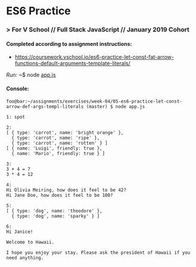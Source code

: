 # ES6 Practice
### > For V School // Full Stack JavaScript // January 2019 Cohort

#### Completed according to assignment instructions: 
- https://coursework.vschool.io/es6-practice-let-const-fat-arrow-functions-default-arguments-template-literals/

*Run:* ~$ node <a href="app.js">app.js</a>

#### Console:
```console
foo@bar:~/assignments/exercises/week-04/05-es6-practice-let-const-arrow-def-args-templ-literals (master) $ node app.js

1: spot

2: 
[ { type: 'carrot', name: 'bright orange' },
  { type: 'carrot', name: 'ripe' },
  { type: 'carrot', name: 'rotten' } ]
[ { name: 'Luigi', friendly: true },
  { name: 'Mario', friendly: true } ]

3: 
3 + 4 = 7
3 * 4 = 12

4: 
Hi Olivia Meiring, how does it feel to be 42?
Hi Jane Doe, how does it feel to be 100?

5:
[ { type: 'dog', name: 'theodore' },
  { type: 'dog', name: 'sparky' } ]

6: 
Hi Janice!
        
Welcome to Hawaii. 
    
I hope you enjoy your stay. Please ask the president of Hawaii if you need anything.
```
